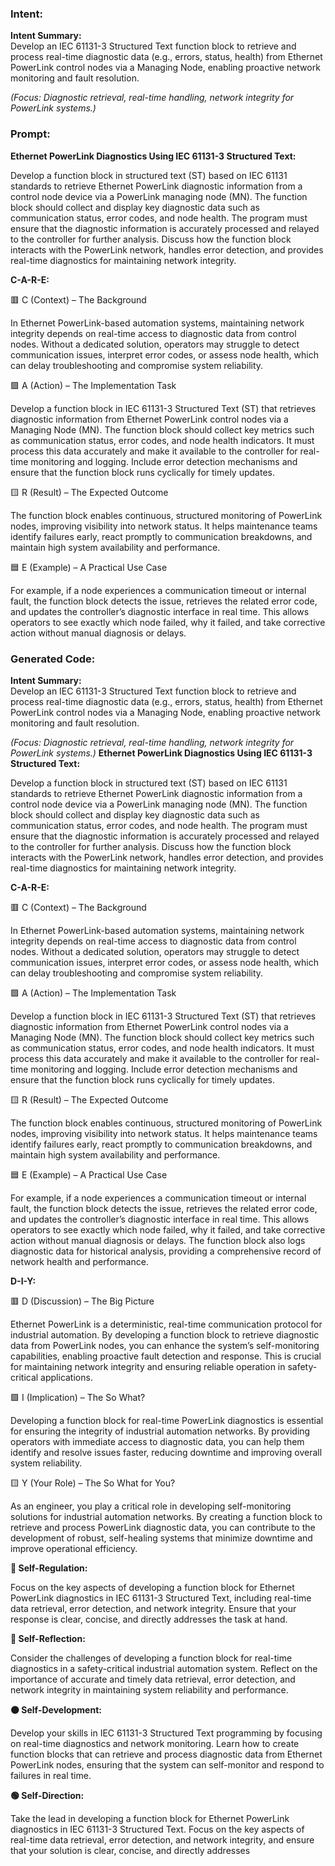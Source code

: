 ### Intent:
**Intent Summary:**  
Develop an IEC 61131-3 Structured Text function block to retrieve and process real-time diagnostic data (e.g., errors, status, health) from Ethernet PowerLink control nodes via a Managing Node, enabling proactive network monitoring and fault resolution.  

*(Focus: Diagnostic retrieval, real-time handling, network integrity for PowerLink systems.)*

### Prompt:
**Ethernet PowerLink Diagnostics Using IEC 61131-3 Structured Text:**

Develop a function block in structured text (ST) based on IEC 61131 standards to retrieve Ethernet PowerLink diagnostic information from a control node device via a PowerLink managing node (MN). The function block should collect and display key diagnostic data such as communication status, error codes, and node health. The program must ensure that the diagnostic information is accurately processed and relayed to the controller for further analysis. Discuss how the function block interacts with the PowerLink network, handles error detection, and provides real-time diagnostics for maintaining network integrity.

**C-A-R-E:**

🟥 C (Context) – The Background

In Ethernet PowerLink-based automation systems, maintaining network integrity depends on real-time access to diagnostic data from control nodes. Without a dedicated solution, operators may struggle to detect communication issues, interpret error codes, or assess node health, which can delay troubleshooting and compromise system reliability.

🟩 A (Action) – The Implementation Task

Develop a function block in IEC 61131-3 Structured Text (ST) that retrieves diagnostic information from Ethernet PowerLink control nodes via a Managing Node (MN). The function block should collect key metrics such as communication status, error codes, and node health indicators. It must process this data accurately and make it available to the controller for real-time monitoring and logging. Include error detection mechanisms and ensure that the function block runs cyclically for timely updates.

🟨 R (Result) – The Expected Outcome

The function block enables continuous, structured monitoring of PowerLink nodes, improving visibility into network status. It helps maintenance teams identify failures early, react promptly to communication breakdowns, and maintain high system availability and performance.

🟦 E (Example) – A Practical Use Case

For example, if a node experiences a communication timeout or internal fault, the function block detects the issue, retrieves the related error code, and updates the controller’s diagnostic interface in real time. This allows operators to see exactly which node failed, why it failed, and take corrective action without manual diagnosis or delays.

### Generated Code:
**Intent Summary:**  
Develop an IEC 61131-3 Structured Text function block to retrieve and process real-time diagnostic data (e.g., errors, status, health) from Ethernet PowerLink control nodes via a Managing Node, enabling proactive network monitoring and fault resolution.  

*(Focus: Diagnostic retrieval, real-time handling, network integrity for PowerLink systems.)*
**Ethernet PowerLink Diagnostics Using IEC 61131-3 Structured Text:**

Develop a function block in structured text (ST) based on IEC 61131 standards to retrieve Ethernet PowerLink diagnostic information from a control node device via a PowerLink managing node (MN). The function block should collect and display key diagnostic data such as communication status, error codes, and node health. The program must ensure that the diagnostic information is accurately processed and relayed to the controller for further analysis. Discuss how the function block interacts with the PowerLink network, handles error detection, and provides real-time diagnostics for maintaining network integrity.

**C-A-R-E:**

🟥 C (Context) – The Background

In Ethernet PowerLink-based automation systems, maintaining network integrity depends on real-time access to diagnostic data from control nodes. Without a dedicated solution, operators may struggle to detect communication issues, interpret error codes, or assess node health, which can delay troubleshooting and compromise system reliability.

🟩 A (Action) – The Implementation Task

Develop a function block in IEC 61131-3 Structured Text (ST) that retrieves diagnostic information from Ethernet PowerLink control nodes via a Managing Node (MN). The function block should collect key metrics such as communication status, error codes, and node health indicators. It must process this data accurately and make it available to the controller for real-time monitoring and logging. Include error detection mechanisms and ensure that the function block runs cyclically for timely updates.

🟨 R (Result) – The Expected Outcome

The function block enables continuous, structured monitoring of PowerLink nodes, improving visibility into network status. It helps maintenance teams identify failures early, react promptly to communication breakdowns, and maintain high system availability and performance.

🟦 E (Example) – A Practical Use Case

For example, if a node experiences a communication timeout or internal fault, the function block detects the issue, retrieves the related error code, and updates the controller’s diagnostic interface in real time. This allows operators to see exactly which node failed, why it failed, and take corrective action without manual diagnosis or delays. The function block also logs diagnostic data for historical analysis, providing a comprehensive record of network health and performance.

**D-I-Y:**

🟥 D (Discussion) – The Big Picture

Ethernet PowerLink is a deterministic, real-time communication protocol for industrial automation. By developing a function block to retrieve diagnostic data from PowerLink nodes, you can enhance the system’s self-monitoring capabilities, enabling proactive fault detection and response. This is crucial for maintaining network integrity and ensuring reliable operation in safety-critical applications.

🟩 I (Implication) – The So What?

Developing a function block for real-time PowerLink diagnostics is essential for ensuring the integrity of industrial automation networks. By providing operators with immediate access to diagnostic data, you can help them identify and resolve issues faster, reducing downtime and improving overall system reliability.

🟨 Y (Your Role) – The So What for You?

As an engineer, you play a critical role in developing self-monitoring solutions for industrial automation networks. By creating a function block to retrieve and process PowerLink diagnostic data, you can contribute to the development of robust, self-healing systems that minimize downtime and improve operational efficiency.

**🔶 Self-Regulation:**

Focus on the key aspects of developing a function block for Ethernet PowerLink diagnostics in IEC 61131-3 Structured Text, including real-time data retrieval, error detection, and network integrity. Ensure that your response is clear, concise, and directly addresses the task at hand.

**🔴 Self-Reflection:**

Consider the challenges of developing a function block for real-time diagnostics in a safety-critical industrial automation system. Reflect on the importance of accurate and timely data retrieval, error detection, and network integrity in maintaining system reliability and performance.

**🟠 Self-Development:**

Develop your skills in IEC 61131-3 Structured Text programming by focusing on real-time diagnostics and network monitoring. Learn how to create function blocks that can retrieve and process diagnostic data from Ethernet PowerLink nodes, ensuring that the system can self-monitor and respond to failures in real time.

**🟢 Self-Direction:**

Take the lead in developing a function block for Ethernet PowerLink diagnostics in IEC 61131-3 Structured Text. Focus on the key aspects of real-time data retrieval, error detection, and network integrity, and ensure that your solution is clear, concise, and directly addresses
